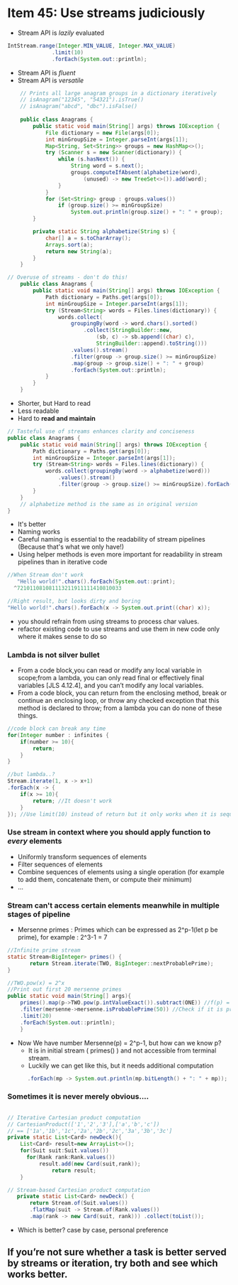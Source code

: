# Item 45: Use streams judiciously

  - Stream API is *lazily* evaluated
  
  ```java
  IntStream.range(Integer.MIN_VALUE, Integer.MAX_VALUE)
    			.limit(10)
    			.forEach(System.out::println);  
  ```
  - Stream API is *fluent*
  - Stream API is *versatile*
   

```java
	// Prints all large anagram groups in a dictionary iteratively
	// isAnagram("12345", "54321").isTrue()
	// isAnagram("abcd", "dbc").isFalse()
	
	public class Anagrams {
		public static void main(String[] args) throws IOException {
			File dictionary = new File(args[0]);
			int minGroupSize = Integer.parseInt(args[1]);
			Map<String, Set<String>> groups = new HashMap<>();
			try (Scanner s = new Scanner(dictionary)) {
				while (s.hasNext()) {
					String word = s.next();
					groups.computeIfAbsent(alphabetize(word),
						(unused) -> new TreeSet<>()).add(word);
				}
			}
			for (Set<String> group : groups.values())
				if (group.size() >= minGroupSize)
					System.out.println(group.size() + ": " + group);
		}

		private static String alphabetize(String s) {
			char[] a = s.toCharArray();
			Arrays.sort(a);
			return new String(a);
		}
	}

```

```java
// Overuse of streams - don't do this!
	public class Anagrams {
		public static void main(String[] args) throws IOException {
			Path dictionary = Paths.get(args[0]);
			int minGroupSize = Integer.parseInt(args[1]);
			try (Stream<String> words = Files.lines(dictionary)) {
				words.collect(
					groupingBy(word -> word.chars().sorted()
						.collect(StringBuilder::new,
							(sb, c) -> sb.append((char) c),
							StringBuilder::append).toString()))
					.values().stream()
					.filter(group -> group.size() >= minGroupSize)
					.map(group -> group.size() + ": " + group)
					.forEach(System.out::println);
			}
		}
	}

```

- Shorter, but Hard to read
- Less readable
- Hard to **read and maintain**

```java
// Tasteful use of streams enhances clarity and conciseness
public class Anagrams {
	public static void main(String[] args) throws IOException {
		Path dictionary = Paths.get(args[0]);
		int minGroupSize = Integer.parseInt(args[1]);
		try (Stream<String> words = Files.lines(dictionary)) {
			words.collect(groupingBy(word -> alphabetize(word)))
				.values().stream()
				.filter(group -> group.size() >= minGroupSize).forEach(g -> System.out.println(g.size() + ": " + g));
		}
	}
	// alphabetize method is the same as in original version
}
```

- It's better
- Naming works 
- Careful naming is essential to the readability of stream pipelines (Because that's what we only have!)
-  Using helper methods is even more important for readability in stream pipelines than in iterative code

```java
//When Stream don't work
   "Hello world!".chars().forEach(System.out::print);
  ^721011081081113211911111410810033
```

```java
//Right result, but looks dirty and boring
"Hello world!".chars().forEach(x -> System.out.print((char) x));
```

- you should refrain from using streams to process char values.
- refactor existing code to use streams and use them in new code only where it makes sense to do so


### Lambda is not silver bullet

- From a code block,you can read or modify any local variable in scope;from a lambda, you can only read final or effectively final variables [JLS 4.12.4], and you can’t modify any local variables.
- From a code block, you can return from the enclosing method, break or continue an enclosing loop, or throw any checked exception that this method is declared to throw; from a lambda you can do none of these things.

```java
//code block can break any time
for(Integer number : infinites {
	if(number >= 10){
		return;
	}
} 

//but lambda..?
Stream.iterate(1, x -> x+1)
.forEach(x -> {
	if(x >= 10){
		return; //It doesn't work
	}
}); //Use limit(10) instead of return but it only works when it is sequential stream
```

### Use stream in context where you should apply function to *every* elements

- Uniformly transform sequences of elements
- Filter sequences of elements  
- Combine sequences of elements using a single operation (for example to add them, concatenate them, or compute their minimum)
- ...

### Stream can't access certain elements meanwhile in multiple stages of pipeline

- Mersenne primes : Primes which can be expressed as 2^p-1(let p be prime), for example : 2^3-1 = 7


```java
//Infinite prime stream
static Stream<BigInteger> primes() {
       return Stream.iterate(TWO, BigInteger::nextProbablePrime);
}

//TWO.pow(x) = 2^x
//Print out first 20 mersenne primes
public static void main(String[] args){
	primes().map(p->TWO.pow(p.intValueExact()).subtract(ONE)) //f(p) = 2^p-1
	.filter(mersenne->mersenne.isProbablePrime(50)) //Check if it is probably prime
	.limit(20)
	.forEach(System.out::println);
	}

```

- Now We have number Mersenne(p) = 2^p-1, but how can we know p?
  - It is in initial stream ( primes() ) and not accessible from terminal stream.
  - Luckily we can get like this, but it needs additional computation
  ```java
     .forEach(mp -> System.out.println(mp.bitLength() + ": " + mp));
  ```
  
### Sometimes it is never merely obvious....
```java

// Iterative Cartesian product computation
// CartesianProduct(['1','2','3'],['a','b','c'])
// == ['1a','1b','1c','2a','2b','2c','3a','3b','3c']
private static List<Card> newDeck(){
	List<Card> result=new ArrayList<>();
	for(Suit suit:Suit.values())
	  for(Rank rank:Rank.values())
	      result.add(new Card(suit,rank));
	          return result;
	}

```  

```java
// Stream-based Cartesian product computation
   private static List<Card> newDeck() {
       return Stream.of(Suit.values())
       .flatMap(suit -> Stream.of(Rank.values())
       .map(rank -> new Card(suit, rank))) .collect(toList());
```


- Which is better? case by case, personal preference

##  If you’re not sure whether a task is better served by streams or iteration, try both and see which works better.  